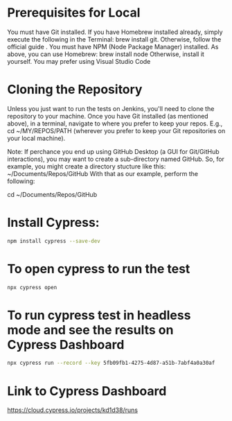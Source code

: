 # Prerequisites for Local
You must have Git installed. If you have Homebrew installed already, simply execute the following in the Terminal: brew install git. Otherwise, follow the official guide .
You must have NPM (Node Package Manager) installed. As above, you can use Homebrew: brew install node Otherwise, install it yourself. You may prefer using Visual Studio Code
# Cloning the Repository
Unless you just want to run the tests on Jenkins, you'll need to clone the repository to your machine. Once you have Git installed (as mentioned above), in a terminal, navigate to where you prefer to keep your repos. E.g., cd ~/MY/REPOS/PATH (wherever you prefer to keep your Git repositories on your local machine).

Note: If perchance you end up using GitHub Desktop (a GUI for Git/GitHub interactions), you may want to create a sub-directory named GitHub. So, for example, you might create a directory stucture like this: ~/Documents/Repos/GitHub With that as our example, perform the following:

cd ~/Documents/Repos/GitHub

# Install Cypress: 

```bash
npm install cypress --save-dev
```
# To open cypress to run the test
```bash
npx cypress open
```

# To run cypress test in headless mode and see the results on Cypress Dashboard

```bash
npx cypress run --record --key 5fb09fb1-4275-4d87-a51b-7abf4a0a30af
```

# Link to Cypress Dashboard

https://cloud.cypress.io/projects/kd1d38/runs


